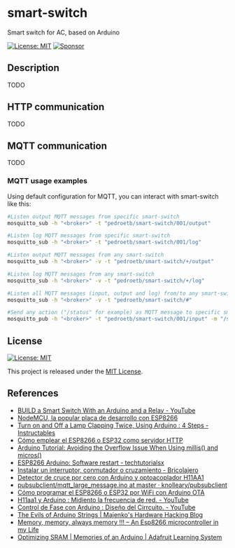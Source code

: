 # smart-switch

Smart switch for AC, based on Arduino

[![License: MIT](https://img.shields.io/badge/License-MIT-yellow.svg)](LICENSE)
[![Sponsor](https://img.shields.io/badge/-Sponsor-fafbfc?logo=GitHub%20Sponsors)](https://github.com/sponsors/pedroetb)

## Description

TODO

## HTTP communication

TODO

## MQTT communication

TODO

### MQTT usage examples

Using default configuration for MQTT, you can interact with smart-switch like this:

```sh
#Listen output MQTT messages from specific smart-switch
mosquitto_sub -h "<broker>" -t "pedroetb/smart-switch/001/output"

#Listen log MQTT messages from specific smart-switch
mosquitto_sub -h "<broker>" -t "pedroetb/smart-switch/001/log"

#Listen output MQTT messages from any smart-switch
mosquitto_sub -h "<broker>" -v -t "pedroetb/smart-switch/+/output"

#Listen log MQTT messages from any smart-switch
mosquitto_sub -h "<broker>" -v -t "pedroetb/smart-switch/+/log"

#Listen all MQTT messages (input, output and log) from/to any smart-switch
mosquitto_sub -h "<broker>" -v -t "pedroetb/smart-switch/#"

#Send any action ("/status" for example) as MQTT message to specific smart-switch
mosquitto_pub -h "<broker>" -t "pedroetb/smart-switch/001/input" -m "/status"
```

## License

[![License: MIT](https://img.shields.io/badge/License-MIT-yellow.svg)](LICENSE)

This project is released under the [MIT License](LICENSE).

## References

* [BUILD a Smart Switch With an Arduino and a Relay - YouTube](https://www.youtube.com/watch?v=7swG4XVSx50)
* [NodeMCU, la popular placa de desarrollo con ESP8266](https://www.luisllamas.es/esp8266-nodemcu/)
* [Turn on and Off a Lamp Clapping Twice, Using Arduino : 4 Steps - Instructables](https://www.instructables.com/Turn-on-and-Off-a-Lamp-Clapping-Twice-Using-Arduin/)
* [Cómo emplear el ESP8266 o ESP32 como servidor HTTP](https://www.luisllamas.es/como-emplear-el-esp8266-como-servidor/)
* [Arduino Tutorial: Avoiding the Overflow Issue When Using millis() and micros()](https://www.norwegiancreations.com/2018/10/arduino-tutorial-avoiding-the-overflow-issue-when-using-millis-and-micros/)
* [ESP8266 Arduino: Software restart - techtutorialsx](https://techtutorialsx.com/2017/12/29/esp8266-arduino-software-restart/)
* [Instalar un interruptor, conmutador o cruzamiento - Bricolajero](https://bricolajero.com/instalar-un-interruptor-conmutador-o-cruzamiento/)
* [Detector de cruce por cero con Arduino y optoacoplador H11AA1](https://www.luisllamas.es/arduino-cruce-por-cero-h11aa1/)
* [pubsubclient/mqtt_large_message.ino at master · knolleary/pubsubclient](https://github.com/knolleary/pubsubclient/blob/master/examples/mqtt_large_message/mqtt_large_message.ino)
* [Cómo programar el ESP8266 o ESP32 por WiFi con Arduino OTA](https://www.luisllamas.es/como-programar-el-esp8266-por-wifi-con-arduino-ota/)
* [H11aa1 y Arduino : Midiento la frecuencia de red. - YouTube](https://www.youtube.com/watch?v=7xisoSWYbOA)
* [Control de Fase con Arduino : Diseño del Cirrcuito. - YouTube](https://www.youtube.com/watch?v=fX3HQqQkMic)
* [The Evils of Arduino Strings | Majenko's Hardware Hacking Blog](https://hackingmajenkoblog.wordpress.com/2016/02/04/the-evils-of-arduino-strings/)
* [Memory, memory, always memory !!! – An Esp8266 microcontroller in my Life](https://esp8266life.wordpress.com/2019/01/13/memory-memory-always-memory/)
* [Optimizing SRAM | Memories of an Arduino | Adafruit Learning System](https://learn.adafruit.com/memories-of-an-arduino/optimizing-sram)
